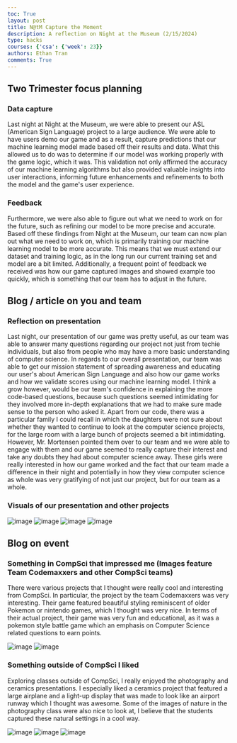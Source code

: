 ```yaml
---
toc: True
layout: post
title: N@tM Capture the Moment
description: A reflection on Night at the Museum (2/15/2024)
type: hacks
courses: {'csa': {'week': 23}}
authors: Ethan Tran
comments: True
---
```


## Two Trimester focus planning

### Data capture

Last night at Night at the Museum, we were able to present our ASL (American Sign Language) project to a large audience. We were able to have users demo our game and as a result, capture predictions that our machine learning model made based off their results and data. What this allowed us to do was to determine if our model was working properly with the game logic, which it was. This validation not only affirmed the accuracy of our machine learning algorithms but also provided valuable insights into user interactions, informing future enhancements and refinements to both the model and the game's user experience.

### Feedback 

Furthermore, we were also able to figure out what we need to work on for the future, such as refining our model to be more precise and accurate. Based off these findings from Night at the Museum, our team can now plan out what we need to work on, which is primarily training our machine learning model to be more accurate. This means that we must extend our dataset and training logic, as in the long run our current training set and model are a bit limited. Additionally, a frequent point of feedback we received was how our game captured images and showed example too quickly, which is something that our team has to adjust in the future.


## Blog / article on you and team

### Reflection on presentation

Last night, our presentation of our game was pretty useful, as our team was able to answer many questions regarding our project not just from techie individuals, but also from people who may have a more basic understanding of computer science. In regards to our overall presentation, our team was able to get our mission statement of spreading awareness and educating our user's about American Sign Language and also how our game works and how we validate scores using our machine learning model. I think a grow however, would be our team's confidence in explaining the more code-based questions, because such questions seemed intimidating for they involved more in-depth explanations that we had to make sure made sense to the person who asked it. Apart from our code, there was a particular family I could recall in which the daughters were not sure about whether they wanted to continue to look at the computer science projects, for the large room with a large bunch of projects seemed a bit intimidating. However, Mr. Mortensen pointed them over to our team and we were able to engage with them and our game seemed to really capture their interest and take any doubts they had about computer science away. These girls were really interested in how our game worked and the fact that our team made a difference in their night and potentially in how they view computer science as whole was very gratifying of not just our project, but for our team as a whole.

### Visuals of our presentation and other projects

![image](https://github.com/realethantran/ethanBlog/assets/109186517/d3397bb9-94dd-4fb3-8a69-4f26bd54dcd1)
![image](https://github.com/realethantran/ethanBlog/assets/109186517/d8b4af1d-156b-4578-9c2d-6609b61b668a)
![image](https://github.com/realethantran/ethanBlog/assets/109186517/d4206218-fe11-461c-aa46-382cc37983a2)
![image](https://github.com/realethantran/ethanBlog/assets/109186517/1b3e02a6-7096-433e-866f-3203d3579c2c)



## Blog on event

### Something in CompSci that impressed me (Images feature Team Codemaxxers and other CompSci teams)

There were various projects that I thought were really cool and interesting from CompSci. In particular, the project by the team Codemaxxers was very interesting. Their game featured beautiful styling reminiscent of older Pokemon or nintendo games, which I thought was very nice. In terms of their actual project, their game was very fun and educational, as it was a pokemon style battle game which an emphasis on Computer Science related questions to earn points.

![image](https://github.com/realethantran/ethanBlog/assets/109186517/cc4576a6-33b3-4bfd-bd57-45ff4c4c72be)
![image](https://github.com/realethantran/ethanBlog/assets/109186517/453452bb-952f-40ef-bafe-ecdbc76d2299)

### Something outside of CompSci I liked

Exploring classes outside of CompSci, I really enjoyed the photography and ceramics presentations. I especially liked a ceramics project that featured a large airplane and a light-up display that was made to look like an airport runway which I thought was awesome. Some of the images of nature in the photography class were also nice to look at, I believe that the students captured these natural settings in a cool way.

![image](https://github.com/realethantran/ethanBlog/assets/109186517/3d61b776-3e3f-43d6-a194-d5f5cf3f5587)
![image](https://github.com/realethantran/ethanBlog/assets/109186517/b197851d-2185-48ce-b32e-a39e2c013d94)
![image](https://github.com/realethantran/ethanBlog/assets/109186517/86a684a5-24fa-480f-8703-81e3fa1f5568)
